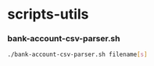 # scripts-utils

### bank-account-csv-parser.sh
```bash
./bank-account-csv-parser.sh filename[s]
```
